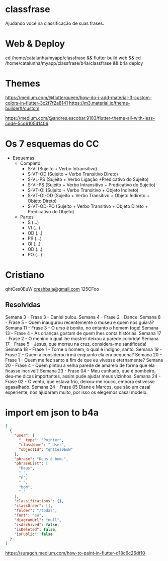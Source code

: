 # classfrase

Ajudando você na classificação de suas frases.

# Web & Deploy

cd /home/catalunha/myapp/classfrase && flutter build web && cd /home/catalunha/myapp/classfrase/b4a/classfrase && b4a deploy

# Themes
https://medium.com/@flutterqueen/how-do-i-add-material-3-custom-colors-in-flutter-3c2f7f2a8141
https://m3.material.io/theme-builder#/custom

https://medium.com/@andres.escobar.9103/flutter-theme-all-with-less-code-5cd610541406


# Os 7 esquemas do CC
* Esquemas
  * Completo
    * S-VI (Sujeito + Verbo Intransitivo) 
    * S-VT-OD (Sujeito + Verbo Transitivo Direto) 
    * S-VL-PS (Sujeito + Verbo Ligação +Predicativo do Sujeito) 
    * S-VI-PS (Sujeito + Verbo Intransitivo + Predicativo do Sujeito)
    * S-VT-OI (Sujeito + Verbo Transitivo + Objeto Indireto) 
    * S-VT-OI-OD (Sujeito + Verbo Transitivo + Objeto Indireto + Objeto Direto)
    * S-VT-OD-PO (Sujeito + Verbo Transitivo + Objeto Direto + Predicativo do Objeto)
  * Partes
    * S (...)
    * VI (...)
    * OD (...)
    * PS (...)
    * OI (...)
    * OD (...)
    * PO (...)


# Cristiano
qhtCes0EuW
creshbala@gmail.com
125CFoo

## Resolvidas
Semana 3 - Frase 3 - Daniel pulou.
Semana 4 - Frase 2 - Dance.
Semana 8 - Frase 5 - Quem inaugurou recentemente o museu e quem nos guiará?
Semana 11 - Frase 3 - O urso é bonito, no entanto o homem foge!
Semana 13 - Frase 4 - As crianças gostam de quem lhes conta histórias.
Semana 17 - Frase 2 - O menino o qual lhe mostrei deixou a parede colorida!
Semana 17 - Frase 5 - Jesus, que morreu na cruz, considera-me santificada!
Semana 18 - Frase 1 - Torne o homem, o qual é indigno, santo.
Semana 19 - Frase 2 - Quem a considerou irmã enquanto ela era pequena?
Semana 20 - Frase 1 - Quem me fez santo a fim de que eu vivesse eternamente?
Semana 20 - Frase 4 - Quem pintou a velha parede de amarelo de forma que ela ficasse incrível?
Semana 23 - Frase 04 - Meu cunhado, que é bombeiro, deu-me dicas importantes, assim pude ajudar meus vizinhos.
Semana 24 - Frase 02 - O vento, que estava frio, deixou-me rouco, embora estivesse agasalhado.
Semana 24 - Frase 05 
Diane e Marcos, que são um casal experiente, nos ajudaram muito, por isso os elegemos casal modelo.


# import em json to b4a
```json
[
  {
    "user": {
      "__type": "Pointer",
      "className": "_User",
      "objectId": "qhtCes0EuW"
    },
    "phrase": "Deus é bom.",
    "phraseList": [
      "Deus",
      " ",
      "é",
      " ",
      "bom",
      "."
    ],
    "classifications": {},
    "classOrder": [],
    "folder": "/todas",
    "font": "eu",
    "diagramUrl": "null",
    "isArchived": false,
    "isDeleted": false,
    "isPublic": false
  }
]
```

https://suragch.medium.com/how-to-paint-in-flutter-d18c6c26df10